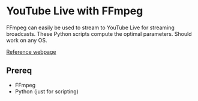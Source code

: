 # YouTube Live with FFmpeg

FFmpeg can easily be used to stream to YouTube Live for streaming broadcasts.
These Python scripts compute the optimal parameters. 
Should work on any OS.


[Reference webpage](https://www.scivision.co/youtube-live-ffmpeg-livestream/)

## Prereq

* FFmpeg
* Python (just for scripting)


